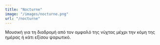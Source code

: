 ```yaml
---
title: "Nocturne"
image: "/images/nocturne.png"
url: "/nocturne"
---
```



Μουσική για τη διαδρομή από τον ομφαλό της νύχτας μέχρι την κόμη της ημέρας ή κάτι εξίσου ψαρωτικό.